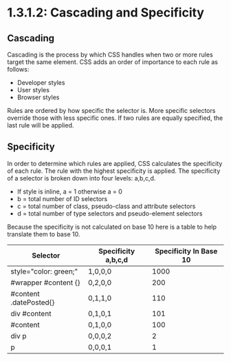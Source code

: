 # 1.3.1.2: Cascading and Specificity

## Cascading

Cascading is the process by which CSS handles when two or more rules target the same element. CSS adds an order of importance to each rule as follows:

- Developer styles
- User styles
- Browser styles

Rules are ordered by how specific the selector is. More specific selectors override those with less specific ones. If two rules are equally specified, the last rule will be applied.

## Specificity

In order to determine which rules are applied, CSS calculates the specificity of each rule. The rule with the highest specificity is applied. The specificity of a selector is broken down into four levels: a,b,c,d.

- If style is inline, a = 1 otherwise a = 0
- b = total number of ID selectors
- c = total number of class, pseudo-class and attribute selectors
- d = total number of type selectors and pseudo-element selectors

Because the specificity is not calculated on base 10 here is a table to help translate them to base 10.

| Selector               | Specificity a,b,c,d | Specificity In Base 10 |
| ---------------------- | ------------------- | ---------------------- |
| style="color: green;"  | 1,0,0,0             | 1000                   |
| #wrapper #content {}   | 0,2,0,0             | 200                    |
| #content .datePosted{} | 0,1,1,0             | 110                    |
| div #content           | 0,1,0,1             | 101                    |
| #content               | 0,1,0,0             | 100                    |
| div p                  | 0,0,0,2             | 2                      |
| p                      | 0,0,0,1             | 1                      |

